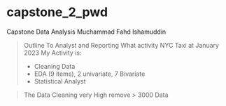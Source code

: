 # capstone_2_pwd
 Capstone Data Analysis
 Muchammad Fahd Ishamuddin
 > Outline
 > To Analyst and Reporting What activity NYC Taxi at January 2023
 > My Activity is:
  >- Cleaning Data
  >- EDA (9 items), 2 univariate, 7 Bivariate
  >- Statistical Analyst
  >
  
  
> The Data Cleaning very High remove > 3000 Data
